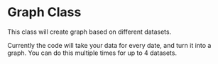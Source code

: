 Graph Class
==
This class will create graph based on different datasets. 

Currently the code will take your data for every date, and turn it into a graph. You can do this multiple times 
for up to 4 datasets. 
